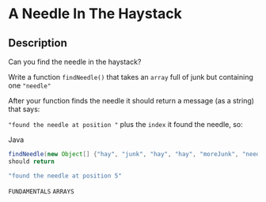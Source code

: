 # A Needle In The Haystack

## Description

Can you find the needle in the haystack?

Write a function `findNeedle()` that takes an `array` full of junk but containing one `"needle"`

After your function finds the needle it should return a message (as a string) that says:

`"found the needle at position "` plus the `index` it found the needle, so:

Java

```java
findNeedle(new Object[] {"hay", "junk", "hay", "hay", "moreJunk", "needle", "randomJunk"})
should return
```

```java
"found the needle at position 5"
```

`FUNDAMENTALS` `ARRAYS`
